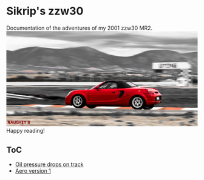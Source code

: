 # Sikrip's zzw30
Documentation of the adventures of my 2001 zzw30 MR2.
![zzw30-on-track](./zzw30-on-track.jpeg)
Happy reading!

## ToC
* [Oil pressure drops on track](oil-pressure-drops/README.md)
* [Aero version 1](aero-v1/README.md)
